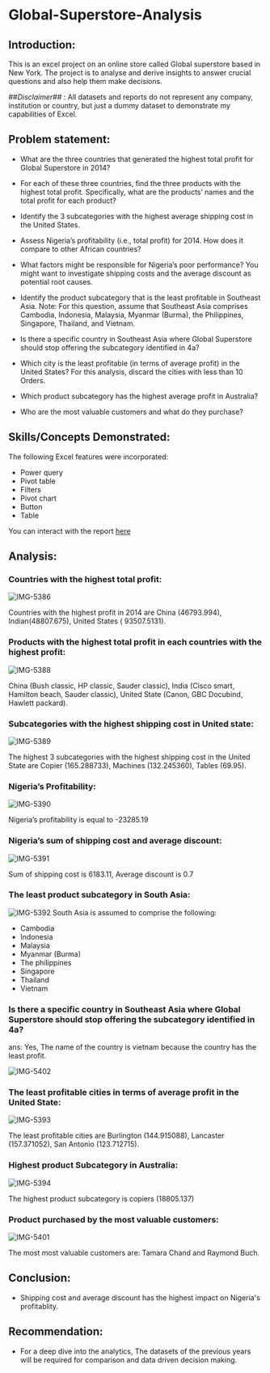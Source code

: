 # Global-Superstore-Analysis

## Introduction:
This is an excel project on an online store called Global superstore based in New York. The project is to analyse and derive insights to answer crucial questions and also help them make decisions.

##_Disclaimer_## :
All datasets and reports do not represent any company, institution or country, but just a dummy dataset to demonstrate my capabilities of Excel.

## Problem statement: 
- What are the three countries that generated the highest total profit for Global Superstore in 2014? 
- For each of these three countries, find the three products with the highest total profit. Specifically, what are the products’ names and the total profit for each product?
- Identify the 3 subcategories with the highest average shipping cost in the United States.

- Assess Nigeria’s profitability (i.e., total profit) for 2014. How does it compare to other African countries?
- What factors might be responsible for Nigeria’s poor performance? You might want to investigate shipping costs and the average discount as potential root causes.

- Identify the product subcategory that is the least profitable in Southeast Asia.
  Note: For this question, assume that Southeast Asia comprises Cambodia, Indonesia, Malaysia, Myanmar (Burma), the Philippines, Singapore, Thailand, and Vietnam.
- Is there a specific country in Southeast Asia where Global Superstore should stop offering the subcategory identified in 4a?

- Which city is the least profitable (in terms of average profit) in the United States? For this analysis, discard the cities with less than 10 Orders.

- Which product subcategory has the highest average profit in Australia?

- Who are the most valuable customers and what do they purchase?

## Skills/Concepts Demonstrated:
The following Excel features were incorporated:
- Power query
- Pivot table
- Filters 
- Pivot chart
- Button 
- Table

You can interact with the report [here](https://app.powerbi.com/reportEmbed?reportId=85934cfd-7d56-498e-8b79-620baf785daa&autoAuth=true&ctid=5fe78ac1-1afe-4009-aa04-a71efb4a5042)

## Analysis: 
### Countries with the highest total profit:
![IMG-5386](https://github.com/kalimimary/Global-Superstore-Dashboard/assets/148924660/0e26a183-5201-4d84-81ae-cc79cc5ab2c1)

Countries with the highest profit in 2014 are China (46793.994), Indian(48807.675), United States ( 93507.5131).

### Products with the highest total profit in each countries with the highest profit:
![IMG-5388](https://github.com/kalimimary/Global-Superstore-Dashboard/assets/148924660/4c3e94e7-95e2-41da-8678-a6d66d1ad0b8)

China (Bush classic, HP classic, Sauder classic), India (Cisco smart, Hamilton beach, Sauder classic),
United State (Canon, GBC Docubind, Hawlett packard).

### Subcategories with the highest shipping cost in United state:  
![IMG-5389](https://github.com/kalimimary/Global-Superstore-Dashboard/assets/148924660/2d1fa377-059c-477b-9fec-d38b1a6d1a1c)

The highest 3 subcategories with the highest shipping cost in the United State are Copier (165.288733), Machines (132.245360), Tables (69.95).

### Nigeria’s Profitability:
![IMG-5390](https://github.com/kalimimary/Global-Superstore-Dashboard/assets/148924660/5930c669-6b0e-45ce-805a-16b32ff59ad3)

Nigeria’s profitability is equal to -23285.19

### Nigeria’s sum of shipping cost and average discount:
![IMG-5391](https://github.com/kalimimary/Global-Superstore-Dashboard/assets/148924660/70575403-5492-4b35-b937-f65fde969789)

Sum of shipping cost is 6183.11, Average discount is 0.7

### The least product subcategory in South Asia:
![IMG-5392](https://github.com/kalimimary/Global-Superstore-Dashboard/assets/148924660/2f5832f1-1870-4c6f-834e-842cb3020892)
South Asia is assumed to comprise the following:
- Cambodia
- Indonesia
- Malaysia
- Myanmar (Burma)
- The philippines
- Singapore
- Thailand
- Vietnam
  
### Is there a specific country in Southeast Asia where Global Superstore should stop offering the subcategory identified in 4a?
ans: Yes, The name of the country is vietnam because the country has the least profit.

![IMG-5402](https://github.com/kalimimary/Global-Superstore-Dashboard/assets/148924660/ced56eb1-da97-4ed5-99bb-663860756163)

### The least profitable cities in terms of average profit in the United State:
![IMG-5393](https://github.com/kalimimary/Global-Superstore-Dashboard/assets/148924660/c8d4a947-a439-4717-8caf-2fc8e938ac59)

The least profitable cities are Burlington (144.915088), Lancaster (157.371052), San Antonio (123.712715).

### Highest product Subcategory in Australia:
![IMG-5394](https://github.com/kalimimary/Global-Superstore-Dashboard/assets/148924660/e41d6d80-cc82-4f13-a7e0-f60823fae708)

The highest product subcategory is copiers (18805.137)

### Product purchased by the most valuable customers:
![IMG-5401](https://github.com/kalimimary/Global-Superstore-Dashboard/assets/148924660/40fc48d8-9b29-41f3-a4fa-eceef63247ca)


The most most valuable customers are:
Tamara Chand and Raymond Buch.

## Conclusion: 
- Shipping cost and average discount has the highest impact on Nigeria's profitablity.

## Recommendation:
- For a deep dive into the analytics, The datasets of the previous years will be required for comparison and data driven decision making.







